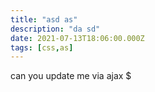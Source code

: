 ```yaml
---
title: "asd as"
description: "da sd"
date: 2021-07-13T18:06:00.000Z
tags: [css,as]
---
```

can you update me via ajax $


